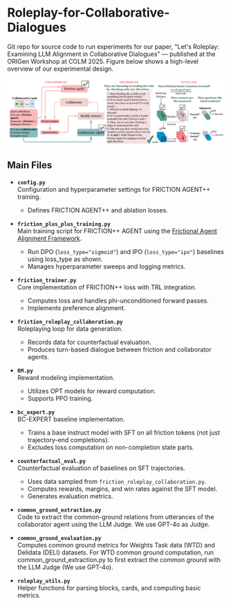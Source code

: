 # Roleplay-for-Collaborative-Dialogues
Git repo for source code to run experiments for our paper, "Let's Roleplay: Examining LLM Alignment in Collaborative Dialogues" — published at the ORIGen Workshop at COLM 2025. Figure below shows a high-level overview of our experimental design. 
 
<p align="center">
  <a href="plots/overview_roleplay.png">
    <img src="plots/overview_roleplay.png" alt="FRICTION++ Overview" width="800">
  </a>
</p>



## Main Files

- **`config.py`**  
  Configuration and hyperparameter settings for FRICTION AGENT++ training.  
  - Defines FRICTION AGENT++ and ablation losses.

- **`friction_plus_plus_training.py`**  
  Main training script for FRICTION++ AGENT using the [Frictional Agent Alignment Framework](https://aclanthology.org/2025.acl-long.542/).
  - Run DPO (`loss_type="sigmoid"`) and IPO (`loss_type="ipo"`) baselines using loss_type as shown. 
  - Manages hyperparameter sweeps and logging metrics. 

- **`friction_trainer.py`**  
  Core implementation of FRICTION++ loss with TRL integration.  
  - Computes loss and handles phi-unconditioned forward passes.  
  - Implements preference alignment.

- **`friction_roleplay_collaboration.py`**  
  Roleplaying loop for data generation.  
  - Records data for counterfactual evaluation.  
  - Produces turn-based dialogue between friction and collaborator agents.

- **`RM.py`**  
  Reward modeling implementation.  
  - Utilizes OPT models for reward computation.  
  - Supports PPO training.

- **`bc_expert.py`**  
  BC-EXPERT baseline implementation.  
  - Trains a base instruct model with SFT on all friction tokens (not just trajectory-end completions).  
  - Excludes loss computation on non-completion state parts.

- **`counterfactual_eval.py`**  
  Counterfactual evaluation of baselines on SFT trajectories.  
  - Uses data sampled from `friction_roleplay_collaboration.py`.  
  - Computes rewards, margins, and win rates against the SFT model.  
  - Generates evaluation metrics.
 
- **`common_ground_extraction.py`**  
  Code to extract the common-ground relations from utterances of the collaborator agent using the LLM Judge. We use GPT-4o as Judge. 

- **`common_ground_evaluation.py`**  
  Computes common ground metrics for Weights Task data (WTD) and Delidata (DELI) datasets. For WTD common ground computation, run common_ground_extraction.py to first extract the common ground with the LLM Judge (We use GPT-4o). 

- **`roleplay_utils.py`**  
  Helper functions for parsing blocks, cards, and computing basic metrics.
